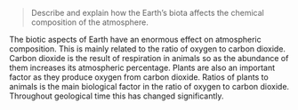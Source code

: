 >Describe and explain how the Earth’s biota affects the chemical composition of the atmosphere.

The biotic aspects of Earth have an enormous effect on atmospheric composition. This is mainly related to the ratio of oxygen to carbon dioxide. Carbon dioxide is the result of respiration in animals so as the abundance of them increases its atmospheric percentage. Plants are also an important factor as they produce oxygen from carbon dioxide. Ratios of plants to animals is the main biological factor in the ratio of oxygen to carbon dioxide. Throughout geological time this has changed significantly. 